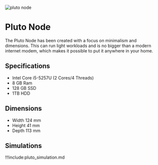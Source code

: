 ![pluto node](plutonode.png)

# Pluto Node
The Pluto Node has been created with a focus on minimalism and dimensions. This can run light workloads and is no bigger than a modern internet modem, which makes it possible to put it anywhere in your home. 

## Specifications

* Intel Core i5-5257U (2 Cores/4 Threads)
* 8 GB Ram
* 128 GB SSD
* 1TB HDD

## Dimensions

* Width 124 mm
* Height 41 mm
* Depth 113 mm  

## Simulations

!!!include:pluto_simulation.md